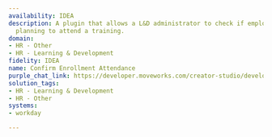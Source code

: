 ```yaml
---
availability: IDEA
description: A plugin that allows a L&D administrator to check if employees are still
  planning to attend a training.
domain:
- HR - Other
- HR - Learning & Development
fidelity: IDEA
name: Confirm Enrollment Attendance
purple_chat_link: https://developer.moveworks.com/creator-studio/developer-tools/purple-chat/?conversation=%7B%22startTimestamp%22%3A%2211%3A43+AM%22%2C%22messages%22%3A%5B%7B%22role%22%3A%22user%22%2C%22parts%22%3A%5B%7B%22richText%22%3A%22How+can+I+confirm+attendance+for+an+enrollment%3F%22%7D%5D%7D%2C%7B%22role%22%3A%22assistant%22%2C%22parts%22%3A%5B%7B%22richText%22%3A%22%E2%9C%85+Accessing+the+enrollment+system%5Cn%E2%9C%85+Locating+the+specific+enrollment+needing+confirmation%5Cn%F0%9F%94%81+Preparing+steps+for+confirming+attendance%22%7D%2C%7B%22richText%22%3A%22%3Cb%3EEnrollment+Attendance+Confirmation%3C%2Fb%3E%3Cbr%3EConfirming+attendance+for+enrollments+is+crucial+to+ensure+accurate+planning+and+resource+allocation.+Follow+these+steps+to+confirm.%22%7D%2C%7B%22richText%22%3A%221.+Open+the+enrollment+management+system+and+navigate+to+the+%27Pending+Confirmations%27+section.%3Cbr%3E2.+Find+the+enrollment+in+question+and+review+the+details.%3Cbr%3E3.+Click+on+the+%27Confirm+Attendance%27+button+to+mark+the+individual+as+attending.%3Cbr%3E4.+If+the+enrollment+is+not+to+be+attended%2C+select+%27Cancel+Enrollment%27+to+free+up+the+spot+for+others.%3Cbr%3EYour+timely+response+helps+us+manage+courses+and+events+efficiently.%22%7D%2C%7B%22buttons%22%3A%5B%7B%22style%22%3A%22filled%22%2C%22buttonText%22%3A%22Go+to+Enrollment+System%22%7D%2C%7B%22style%22%3A%22outlined%22%2C%22buttonText%22%3A%22View+Enrollment+Details%22%7D%5D%7D%5D%7D%5D%7D
solution_tags:
- HR - Learning & Development
- HR - Other
systems:
- workday

---
```

